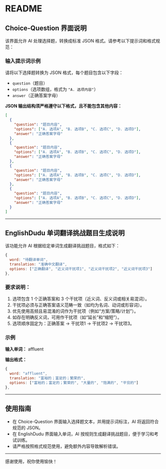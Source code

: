 
# README

## Choice-Question 界面说明

该界面允许 AI 处理选择题，转换成标准 JSON 格式。请参考以下提示词和格式规范：

### 输入提示词示例

请将以下选择题转换为 JSON 格式，每个题目包含以下字段：

- `question`（题目）
- `options`（选项数组，格式为 `"A. 选项内容"`）
- `answer`（正确答案字母）

**JSON 输出结构须严格遵守以下格式，且不能包含其他内容：**

```json
[
  {
    "question": "题目内容",
    "options": ["A. 选项A", "B. 选项B", "C. 选项C", "D. 选项D"],
    "answer": "正确答案字母"
  },
  {
    "question": "题目内容",
    "options": ["A. 选项A", "B. 选项B", "C. 选项C", "D. 选项D"],
    "answer": "正确答案字母"
  },
  {
    "question": "题目内容",
    "options": ["A. 选项A", "B. 选项B", "C. 选项C", "D. 选项D"],
    "answer": "正确答案字母"
  },
  {
    "question": "题目内容",
    "options": ["A. 选项A", "B. 选项B", "C. 选项C", "D. 选项D"],
    "answer": "正确答案字母"
  }
]
```

---

## EnglishDudu 单词翻译挑战题目生成说明

该功能允许 AI 根据给定单词生成翻译挑战题目，格式如下：

```js
{
  word: "待翻译单词",
  translation: "准确中文翻译",
  options: ["正确翻译", "近义词干扰项1", "近义词干扰项2", "近义词干扰项3"]
},
```

### 要求说明：

1. 选项包含 1 个正确答案和 3 个干扰项（近义词、反义词或相关易混词）。
2. 干扰项必须与正确答案语义范畴一致（如均为名词、动词或形容词）。
3. 优先使用高频且易混淆的词作为干扰项（例如“方案/策略/计划”）。
4. 如存在明确反义词，可用作干扰项（如“延长”和“缩短”）。
5. 选项顺序固定为：正确答案 → 干扰项1 → 干扰项2 → 干扰项3。

### 示例

**输入单词：** affluent

**输出格式：**

```js
{
  word: "affluent",
  translation: "富裕的；富足的；繁荣的",
  options: ["富裕的；富足的；繁荣的", "大量的", "饱满的", "平穷的"]
},
```

---

## 使用指南

- 在 Choice-Question 界面输入选择题文本，并用提示词标注，AI 将返回符合规范的 JSON。
- 在 EnglishDudu 界面输入单词，AI 按规则生成翻译挑战题目，便于学习和考试训练。
- 请严格按照格式规范使用，避免额外内容导致解析错误。

---

感谢使用，祝你使用愉快！

